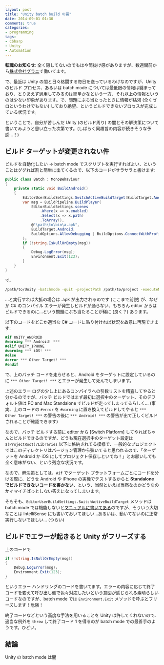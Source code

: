 ```yaml
---
layout: post
title: "Unity batch build の罠"
date: 2014-09-01 01:30
comments: true
categories:
- programming
tags:
- CSharp
- Unity
- Automation
---
```


**転職のお知らせ**: 全く隠してないのでもはや筒抜け感がありますが、数週間前から[株式会社グラニ](http://grani.jp/)で働いてます。

で、最近は Unity の闇と日々格闘する毎日を送っているわけなのですが、Unity のビルド プロセス、あるいは batch mode については最低限の情報は纏まっており、とりあえず適用してみるのは簡単かなという一方、それ以上の情報というのは少ない印象があります。で、問題にぶち当たったときに情報が枯渇 (全くゼロというわけでもない) しており絶望、というビルドできないプロセスが完成している状況です。

ということで、自分が苦しんだ Unity (のビルド周り) の闇とその解決策について書いてみようと思い立った次第です。(しばらく同趣旨の内容が続きそうな予感…！)

<!-- more -->

## ビルド ターゲットが変更されない件

ビルドを自動化したい → batch mode でスクリプトを実行すればよい、ということはググれば割と簡単に出てくるので、以下のコードがサラサラと書けます:

```csharp
public class Batch : MonoBehaviour
{
    private static void BuildAndroid()
    {
        EditorUserBuildSettings.SwitchActiveBuildTarget(BuildTarget.Android);
        var msg = BuildPipeline.BuildPlayer(
            EditorBuildSettings.scenes
                .Where(x => x.enabled)
                .Select(x => x.path)
                .ToArray(),
            @"\path\to\bin\a.apk",
            BuildTarget.Android,
            BuildOptions.AllowDebugging | BuildOptions.ConnectWithProfiler | BuildOptions.Development
        );
        if (!string.IsNullOrEmpty(msg))
        {
            Debug.LogError(msg);
            Environment.Exit(123);
        }
    }
}
```

で、

```sh
/path/to/Unity -batchmode -quit -projectPath /path/to/project -executeMethod Batch.BuildAndroid
```

…と実行すれば大抵の場合は .apk が出力されるのです (ここまで前説) が、なぜか C# のコンパイル エラーが発生しビルドが通らない、もちろん editor からはビルドできるのに…という問題にぶち当たることが稀に (良く？) あります。

以下のコードをどこか適当な C# コードに貼り付ければ状況を故意に再現できます:

```csharp
#if UNITY_ANDROID
#warning *** Android! ***
#elif UNITY_IPHONE
#warning *** iOS! ***
#else
#error *** Other Target! ***
#endif
```

で、上のバッチ コードを走らせると、Android をターゲットに設定しているのに `*** Other Target! ***` とエラーが発生して死んでしまいます。

上述のエラー ログの少し上にあるコンパイラへの引数リストを精査してやると分かるのですが、バッチ ビルドではまず最初に選択中のターゲット、そのデフォルト値は PC and Mac Standalone でビルドが走ってしまってるらしく… (事実、上のコードの `#error` を `#warning` に置き換えてビルドしてやると `*** Other Target! ***` の警告の後に `*** Android! ***` の警告が出て正しくビルドされることが確認できます) 

なので、バッチ ビルドする前に editor から [Switch Platform] してやればちゃんとビルドできるのですが、どうも現在選択中のターゲット設定は `$(ProjectRoot)/Libraries` 以下に格納されてる模様で、一般的なプロジェクトではこのディレクトリはバージョン管理から弾いてると思われるので、「ターゲットを Android か iOS にしてプロジェクト保存しといてね！」とお願いしても全く意味がない、という残念な状況です。

なので、解決策としては、`#if` でターゲット プラットフォームごとにコードを分ける際に、どうせ Android や iPhone の実機でテストするからと **Standalone でビルドできないコードを書かない**、という、当然といえば当然なのかどうなのかイマイチぱっとしない答えになってしまいます。

そもそも、`EditorUserBuildSettings.SwitchActiveBuildTarget` メソッドは batch mode では機能しないと[マニュアルに書いてある](http://docs.unity3d.com/ScriptReference/EditorUserBuildSettings.SwitchActiveBuildTarget.html)のですが、そういう大切なことは IntelliSense にも書いておいてほしい…あるいは、動いてないのに正常実行しないでほしい… (つらい)

## ビルドでエラーが起きると Unity がフリーズする

上のコードで

```csharp
if (!string.IsNullOrEmpty(msg))
{
    Debug.LogError(msg);
    Environment.Exit(123);
}
```

というエラー ハンドリングのコードを書いてます。エラーの内容に応じて終了コードを変えて呼び出し側で色々対応したいという意図が感じられる素晴らしいコードなのですが、batch mode では `Environment.Exit` メソッドを呼ぶとフリーズします！危険！

終了コードなどという高度な手法を用いることを Unity は許してくれないので、適当な例外を `throw` して終了コード 1 を得るのが batch mode での最善手のようです。ひどい。

## 結論

Unity の batch mode は闇
